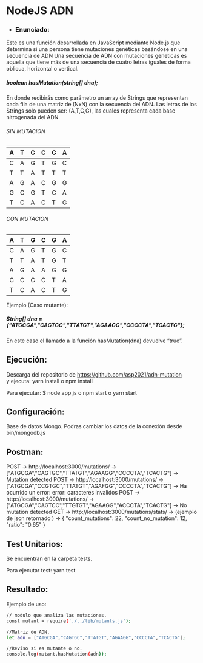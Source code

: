 # NodeJS ADN

- ### Enunciado:
Este es una función desarrollada en JavaScript mediante Node.js que determina si una persona tiene mutaciones genéticas basándose en una secuencia de ADN
Una secuencia de ADN con mutaciones geneticas es aquella que tiene más de una secuencia de cuatro letras iguales de forma oblicua, horizontal o vertical.

##### boolean hasMutation(string[] dna);

En donde recibirás como parámetro un array de Strings que representan cada fila de una matriz de (NxN) con la secuencia del ADN. Las letras de los Strings solo pueden ser: (A,T,C,G), las cuales representa cada base nitrogenada del ADN.

###### SIN MUTACION

| A | T | G | C | G | A |
|---|---|---|---|---|---|
| C | A | G | T | G | C |
| T | T | A | T | T | T |
| A | G | A | C | G | G |
| G | C | G | T | C | A |
| T | C | A | C | T | G |

###### CON MUTACION

| A | T | G | C | G | A |
|---|---|---|---|---|---|
| C | A | G | T | G | C |
| T | T | A | T | G | T |
| A | G | A | A | G | G |
| C | C | C | C | T | A |
| T | C | A | C | T | G |


Ejemplo (Caso mutante):

##### String[] dna = {"ATGCGA","CAGTGC","TTATGT","AGAAGG","CCCCTA","TCACTG"};

En este caso el llamado a la función hasMutation(dna) devuelve “true”.



## Ejecución:
Descarga del repositorio de https://github.com/asp2021/adn-mutation  
y ejecuta:
yarn install o npm install

Para ejecutar:
$ node app.js o npm start o yarn start


## Configuración:
Base de datos Mongo.
Podras cambiar los datos de la conexión desde bin/mongodb.js

## Postman:
POST -> http://localhost:3000/mutations/ -> ["ATGCGA","CAGTGC","TTATGT","AGAAGG","CCCCTA","TCACTG"] -> Mutation detected
POST -> http://localhost:3000/mutations/ -> ["ATGCGA","CCGTGC","TTATGT","AGAFGG","CCCCTA","TCACTG"] -> Ha ocurrido un error: error: caracteres invalidos
POST -> http://localhost:3000/mutations/ -> ["ATGCGA","CAGTCC","TTGTGT","AGAAGG","ACCCTA","TCACTG"] -> No mutation detected
GET  -> http://localhost:3000/mutations/stats/ -> (ejemplo de json retornado ) ->
    {
        "count_mutations": 22,
        "count_no_mutation": 12,
        "ratio": "0.65"
    }


## Test Unitarios:
Se encuentran en la carpeta tests.

Para ejecutar test:
yarn test

## Resultado:

Ejemplo de uso:
```sh
// modulo que analiza las mutaciones.
const mutant = require('./../lib/mutants.js');

//Matriz de ADN.
let adn = ["ATGCGA","CAGTGC","TTATGT","AGAAGG","CCCCTA","TCACTG"];

//Reviso si es mutante o no.
console.log(mutant.hasMutation(adn));
```
